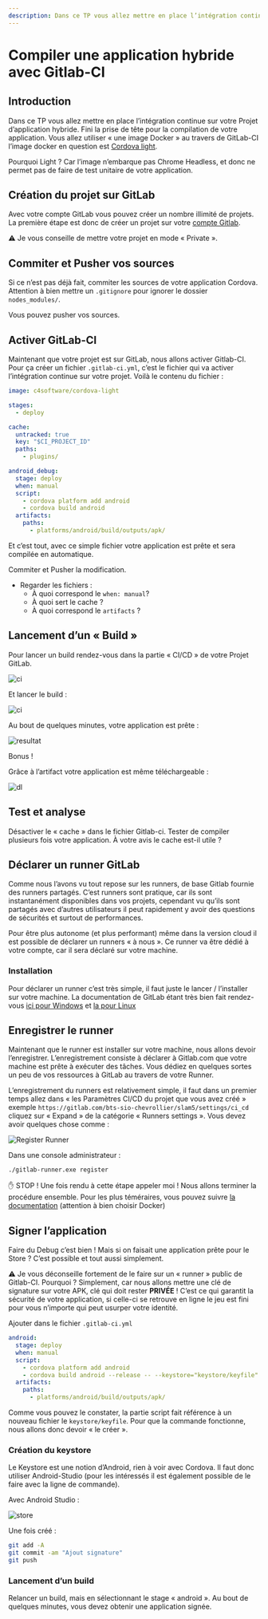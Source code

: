 ```yaml
---
description: Dans ce TP vous allez mettre en place l’intégration continue sur votre Projet d’application hybride. Fini la prise de tête pour la compilation de votre application. Vous allez utiliser « une image Docker » au travers de GitLab-CI
---
```


# Compiler une application hybride avec Gitlab-CI

## Introduction

Dans ce TP vous allez mettre en place l’intégration continue sur votre Projet d’application hybride. Fini la prise de tête pour la compilation de votre application. Vous allez utiliser « une image Docker » au travers de GitLab-CI l’image docker en question est [Cordova light](https://hub.docker.com/r/c4software/cordova-light/).

Pourquoi Light ? Car l’image n’embarque pas Chrome Headless, et donc ne permet pas de faire de test unitaire de votre application.

## Création du projet sur GitLab

Avec votre compte GitLab vous pouvez créer un nombre illimité de projets. La première étape est donc de créer un projet sur votre [compte Gitlab](https://gitlab.com/projects/new).

⚠️ Je vous conseille de mettre votre projet en mode « Private ».

## Commiter et Pusher vos sources

Si ce n’est pas déjà fait, commiter les sources de votre application Cordova. Attention à bien mettre un `.gitignore` pour ignorer le dossier `nodes_modules/`.

Vous pouvez pusher vos sources.

## Activer GitLab-CI

Maintenant que votre projet est sur GitLab, nous allons activer Gitlab-CI. Pour ça créer un fichier `.gitlab-ci.yml`, c’est le fichier qui va activer l’intégration continue sur votre projet. Voilà le contenu du fichier :

```yml
image: c4software/cordova-light

stages:
  - deploy

cache:
  untracked: true
  key: "$CI_PROJECT_ID"
  paths:
    - plugins/

android_debug:
  stage: deploy
  when: manual
  script:
    - cordova platform add android
    - cordova build android
  artifacts:
    paths:
      - platforms/android/build/outputs/apk/
```

Et c’est tout, avec ce simple fichier votre application est prête et sera compilée en automatique.

Commiter et Pusher la modification.

- Regarder les fichiers :
  - À quoi correspond le `when: manual`?
  - À quoi sert le cache ?
  - À quoi correspond le `artifacts` ?

## Lancement d’un « Build »

Pour lancer un build rendez-vous dans la partie « CI/CD » de votre Projet GitLab.

![ci](./ressources/hybrid-ci.png)

Et lancer le build :

![ci](./ressources/run.png)

Au bout de quelques minutes, votre application est prête :

![resultat](./ressources/resultat.png)

Bonus !

Grâce à l’artifact votre application est même téléchargeable :

![dl](./ressources/telechargement.png)

## Test et analyse

Désactiver le « cache » dans le fichier Gitlab-ci. Tester de compiler plusieurs fois votre application. À votre avis le cache est-il utile ?

## Déclarer un runner GitLab

Comme nous l’avons vu tout repose sur les runners, de base Gitlab fournie des runners partagés. C’est runners sont pratique, car ils sont instantanément disponibles dans vos projets, cependant vu qu’ils sont partagés avec d’autres utilisateurs il peut rapidement y avoir des questions de sécurités et surtout de performances.

Pour être plus autonome (et plus performant) même dans la version cloud il est possible de déclarer un runners « à nous ». Ce runner va être dédié à votre compte, car il sera déclaré sur votre machine.

### Installation

Pour déclarer un runner c’est très simple, il faut juste le lancer / l’installer sur votre machine. La documentation de GitLab étant très bien fait rendez-vous [ici pour Windows](https://docs.gitlab.com/runner/install/windows.html) et [la pour Linux](https://docs.gitlab.com/runner/install/linux-repository.html)

## Enregistrer le runner

Maintenant que le runner est installer sur votre machine, nous allons devoir l’enregistrer. L’enregistrement consiste à déclarer à Gitlab.com que votre machine est prête à exécuter des tâches. Vous dédiez en quelques sortes un peu de vos ressources à GitLab au travers de votre Runner.

L’enregistrement du runners est relativement simple, il faut dans un premier temps allez dans « les Paramètres CI/CD du projet que vous avez créé » exemple `https://gitlab.com/bts-sio-chevrollier/slam5/settings/ci_cd` cliquez sur « Expand » de la catégorie « Runners settings ». Vous devez avoir quelques chose comme :

![Register Runner](./ressources/runner.png)

Dans une console administrateur :

```sh
./gitlab-runner.exe register
```

✋ STOP ! Une fois rendu à cette étape appeler moi ! Nous allons terminer la procédure ensemble. Pour les plus téméraires, vous pouvez suivre [la documentation](https://docs.gitlab.com/runner/register/index.html#windows) (attention à bien choisir Docker)

## Signer l’application

Faire du Debug c’est bien ! Mais si on faisait une application prête pour le Store ? C’est possible et tout aussi simplement.

⚠️ Je vous déconseille fortement de le faire sur un « runner » public de Gitlab-CI. Pourquoi ? Simplement, car nous allons mettre une clé de signature sur votre APK, clé qui doit rester **PRIVÉE** ! C’est ce qui garantit la sécurité de votre application, si celle-ci se retrouve en ligne le jeu est fini pour vous n’importe qui peut usurper votre identité.

Ajouter dans le fichier `.gitlab-ci.yml`

```yml
android:
  stage: deploy
  when: manual
  script:
    - cordova platform add android
    - cordova build android --release -- --keystore="keystore/keyfile" --keystoreType jks --password="MOT_DE_PASSE" --storePassword="MOT_DE_PASSE" --alias="demo"
  artifacts:
    paths:
      - platforms/android/build/outputs/apk/
```

Comme vous pouvez le constater, la partie script fait référence à un nouveau fichier le `keystore/keyfile`. Pour que la commande fonctionne, nous allons donc devoir « le créer ».

### Création du keystore

Le Keystore est une notion d’Android, rien à voir avec Cordova. Il faut donc utiliser Android-Studio (pour les intéressés il est également possible de le faire avec la ligne de commande).

Avec Android Studio :

![store](./ressources/SjcOa.png)

Une fois créé :

```sh
git add -A
git commit -am "Ajout signature"
git push
```

### Lancement d’un build

Relancer un build, mais en sélectionnant le stage « android ». Au bout de quelques minutes, vous devez obtenir une application signée.

